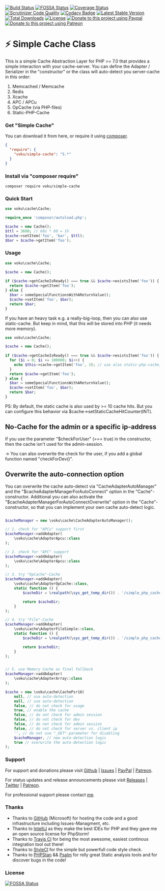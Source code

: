 [![Build Status](https://travis-ci.org/voku/simple-cache.svg?branch=master)](https://travis-ci.org/voku/simple-cache)
[![FOSSA Status](https://app.fossa.io/api/projects/git%2Bgithub.com%2Fvoku%2Fsimple-cache.svg?type=shield)](https://app.fossa.io/projects/git%2Bgithub.com%2Fvoku%2Fsimple-cache?ref=badge_shield)
[![Coverage Status](https://coveralls.io/repos/github/voku/simple-cache/badge.svg?branch=master)](https://coveralls.io/github/voku/simple-cache?branch=master)
[![Scrutinizer Code Quality](https://scrutinizer-ci.com/g/voku/simple-cache/badges/quality-score.png?b=master)](https://scrutinizer-ci.com/g/voku/simple-cache/?branch=master)
[![Codacy Badge](https://api.codacy.com/project/badge/Grade/5846d2a46599486486b3956c0ce11a18)](https://www.codacy.com/app/voku/simple-cache)
[![Latest Stable Version](https://poser.pugx.org/voku/simple-cache/v/stable)](https://packagist.org/packages/voku/simple-cache) 
[![Total Downloads](https://poser.pugx.org/voku/simple-cache/downloads)](https://packagist.org/packages/voku/simple-cache) 
[![License](https://poser.pugx.org/voku/simple-cache/license)](https://packagist.org/packages/voku/simple-cache)
[![Donate to this project using Paypal](https://img.shields.io/badge/paypal-donate-yellow.svg)](https://www.paypal.me/moelleken)
[![Donate to this project using Patreon](https://img.shields.io/badge/patreon-donate-yellow.svg)](https://www.patreon.com/voku)

# :zap: Simple Cache Class

This is a simple Cache Abstraction Layer for PHP >= 7.0 that provides a simple interaction 
with your cache-server. You can define the Adapter / Serializer in the "constructor" or the class will auto-detect you server-cache in this order:

1. Memcached / Memcache
2. Redis
3. Xcache
4. APC / APCu
5. OpCache (via PHP-files)
6. Static-PHP-Cache

### Get "Simple Cache"

You can download it from here, or require it using [composer](https://packagist.org/packages/voku/simple-cache).
```json
{
  "require": {
    "voku/simple-cache": "5.*"
  }
}
```


### Install via "composer require"

```shell
composer require voku/simple-cache
```


### Quick Start

```php
use voku\cache\Cache;

require_once 'composer/autoload.php';

$cache = new Cache();
$ttl = 3600; // 60s * 60 = 1h
$cache->setItem('foo', 'bar', $ttl);
$bar = $cache->getItem('foo');
```


### Usage 

```php
use voku\cache\Cache;

$cache = new Cache();
  
if ($cache->getCacheIsReady() === true && $cache->existsItem('foo')) {
  return $cache->getItem('foo');
} else {
  $bar = someSpecialFunctionsWithAReturnValue();
  $cache->setItem('foo', $bar);
  return $bar;
}
```

If you have an heavy task e.g. a really-big-loop, then you can also use static-cache. 
But keep in mind, that this will be stored into PHP (it needs more memory).

```php
use voku\cache\Cache;

$cache = new Cache();
  
if ($cache->getCacheIsReady() === true && $cache->existsItem('foo')) {
  for ($i = 0; $i <= 100000; $i++) {
    echo $this->cache->getItem('foo', 3); // use also static-php-cache, when we hit the cache 3-times
  }
  return $cache->getItem('foo');
} else {
  $bar = someSpecialFunctionsWithAReturnValue();
  $cache->setItem('foo', $bar);
  return $bar;
}
```

PS: By default, the static cache is also used by >= 10 cache hits. But you can configure 
this behavior via $cache->setStaticCacheHitCounter(INT).

## No-Cache for the admin or a specific ip-address

If you use the parameter "$checkForUser" (=== true) in the constructor, then the cache isn't used for the admin-session.

-> You can also overwrite the check for the user, if you add a global function named "checkForDev()".

## Overwrite the auto-connection option

You can overwrite the cache auto-detect via "CacheAdapterAutoManager" and the 
"$cacheAdapterManagerForAutoConnect" option in the "Cache"-constructor. Additional you can also 
activate the "$cacheAdapterManagerForAutoConnectOverwrite" option in the "Cache"-constructor, so that 
you can implement your own cache auto-detect logic.

```php

$cacheManager = new \voku\cache\CacheAdapterAutoManager();

// 1. check for "APCu" support first
$cacheManager->addAdapter(
    \voku\cache\AdapterApcu::class
);

// 2. check for "APC" support
$cacheManager->addAdapter(
    \voku\cache\AdapterApcu::class
);

// 3. try "OpCache"-Cache
$cacheManager->addAdapter(
    \voku\cache\AdapterOpCache::class,
    static function () {
        $cacheDir = \realpath(\sys_get_temp_dir()) . '/simple_php_cache_opcache';

        return $cacheDir;
    }
);

// 4. try "File"-Cache
$cacheManager->addAdapter(
    \voku\cache\AdapterFileSimple::class,
    static function () {
        $cacheDir = \realpath(\sys_get_temp_dir()) . '/simple_php_cache_file';

        return $cacheDir;
    }
);


// 5. use Memory Cache as final fallback
$cacheManager->addAdapter(
    \voku\cache\AdapterArray::class
);

$cache = new \voku\cache\CachePsr16(
    null, // use auto-detection
    null, // use auto-detection
    false, // do not check for usage
    true, // enable the cache
    false, // do not check for admin session
    false, // do not check for dev
    false, // do not check for admin session
    false, // do not check for server vs. client ip
    '', // do not use "_GET"-parameter for disabling
    $cacheManager, // new auto-detection logic
    true // overwrite the auto-detection logic
);
```

### Support

For support and donations please visit [Github](https://github.com/voku/simple-cache/) | [Issues](https://github.com/voku/simple-cache/issues) | [PayPal](https://paypal.me/moelleken) | [Patreon](https://www.patreon.com/voku).

For status updates and release announcements please visit [Releases](https://github.com/voku/simple-cache/releases) | [Twitter](https://twitter.com/suckup_de) | [Patreon](https://www.patreon.com/voku/posts).

For professional support please contact [me](https://about.me/voku).

### Thanks

- Thanks to [GitHub](https://github.com) (Microsoft) for hosting the code and a good infrastructure including Issues-Managment, etc.
- Thanks to [IntelliJ](https://www.jetbrains.com) as they make the best IDEs for PHP and they gave me an open source license for PhpStorm!
- Thanks to [Travis CI](https://travis-ci.com/) for being the most awesome, easiest continous integration tool out there!
- Thanks to [StyleCI](https://styleci.io/) for the simple but powerfull code style check.
- Thanks to [PHPStan](https://github.com/phpstan/phpstan) && [Psalm](https://github.com/vimeo/psalm) for relly great Static analysis tools and for discover bugs in the code!


### License
[![FOSSA Status](https://app.fossa.io/api/projects/git%2Bgithub.com%2Fvoku%2Fsimple-cache.svg?type=large)](https://app.fossa.io/projects/git%2Bgithub.com%2Fvoku%2Fsimple-cache?ref=badge_large)

